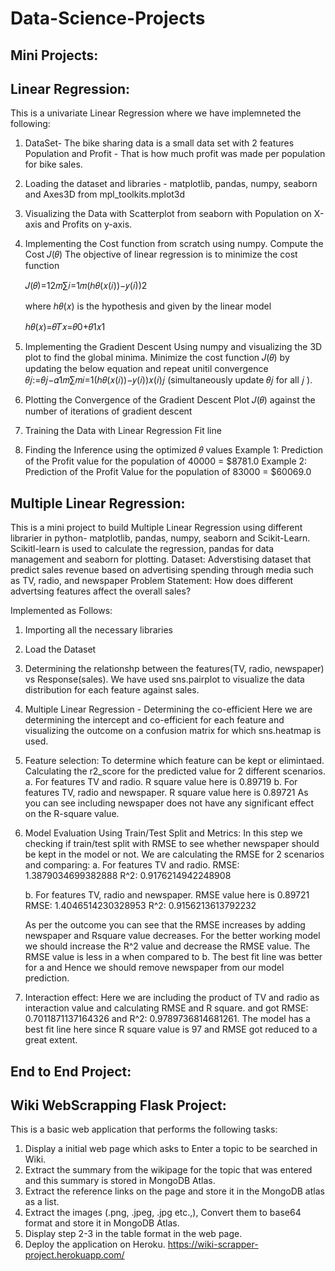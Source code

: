# Data-Science-Projects

## Mini Projects:

## Linear Regression:
This is a univariate Linear Regression where we have implemneted the following:
1. DataSet- The bike sharing data is a small data set with 2 features Population and Profit - That is how much profit was made per population for bike sales.
2. Loading the dataset and libraries - matplotlib, pandas, numpy, seaborn and Axes3D from mpl_toolkits.mplot3d
3. Visualizing the Data with Scatterplot from seaborn with Population on X-axis and Profits on y-axis.
4. Implementing the Cost function from scratch using numpy.
    Compute the Cost  𝐽(𝜃)
    The objective of linear regression is to minimize the cost function

    𝐽(𝜃)=12𝑚∑𝑖=1𝑚(ℎ𝜃(𝑥(𝑖))−𝑦(𝑖))2

    where  ℎ𝜃(𝑥)  is the hypothesis and given by the linear model

    ℎ𝜃(𝑥)=𝜃𝑇𝑥=𝜃0+𝜃1𝑥1
    
5. Implementing the Gradient Descent Using numpy and visualizing the 3D plot to find the global minima.
   Minimize the cost function  𝐽(𝜃)  by updating the below equation and repeat unitil convergence
   𝜃𝑗:=𝜃𝑗−𝛼1𝑚∑𝑚𝑖=1(ℎ𝜃(𝑥(𝑖))−𝑦(𝑖))𝑥(𝑖)𝑗  (simultaneously update  𝜃𝑗  for all  𝑗 ).

6. Plotting the Convergence of the Gradient Descent
   Plot  𝐽(𝜃)  against the number of iterations of gradient descent

7. Training the Data with Linear Regression Fit line
8. Finding the Inference using the optimized  𝜃  values
   Example 1: Prediction of the Profit value for the population of 40000 = $8781.0
   Example 2: Prediction of the Profit Value for the population of 83000 = $60069.0
   
## Multiple Linear Regression:
This is a mini project to build Multiple Linear Regression using different librarier in python- matplotlib, pandas, numpy, seaborn and Scikit-Learn.
Scikitl-learn is used to calculate the regression, pandas for data management and seaborn for plotting. 
Dataset: Adverstising dataset that predict sales revenue based on advertising spending through media such as TV, radio, and newspaper 
Problem Statement: How does different advertsing features affect the overall sales?

Implemented as Follows:
1. Importing all the necessary libraries
2. Load the Dataset
3. Determining the relationshp between the features(TV, radio, newspaper) vs Response(sales). We have used sns.pairplot to visualize the data distribution for each feature          against sales. 
4. Multiple Linear Regression - Determining the co-efficient
    Here we are determining the intercept and co-efficient for each feature and visualizing the outcome on a confusion matrix for which sns.heatmap is used.
5. Feature selection: To determine which feature can be kept or elimintaed. Calculating the r2_score for the predicted value for 2 different scenarios.
    a. For features TV and radio. R square value here is 0.89719
    b. For features TV, radio and newspaper. R square value here is 0.89721
    As you can see including newspaper does not have any significant effect on the R-square value.
6. Model Evaluation Using Train/Test Split and Metrics:
    In this step we checking if train/test split with RMSE to see whether newspaper should be kept in the model or not. We are calculating the RMSE for 2 scenarios and               comparing:
    a. For features TV and radio.
    RMSE:  1.3879034699382888
    R^2:  0.9176214942248908
    
    b. For features TV, radio and newspaper. RMSE value here is 0.89721
    RMSE:  1.4046514230328953
    R^2:  0.9156213613792232
    
    As per the outcome you can see that the RMSE increases by adding newspaper and Rsquare value decreases. For the better working model we should increase the R^2 value and         decrease the RMSE value. The RMSE value is less in a when compared to b. The best fit line was better for a and Hence we should remove newspaper from our model prediction. 
7. Interaction effect: Here we are including the product of TV and radio as interaction value and calculating RMSE and R square.
    and got RMSE:  0.7011871137164326 and R^2:  0.9789736814681261. The model has a best fit line here since R square value is 97 and RMSE got reduced to a great extent.

   
## End to End Project:   
## Wiki WebScrapping Flask Project:
This is a basic web application that performs the following tasks:
1. Display a initial web page which asks to Enter a topic to be searched in Wiki.
2. Extract the summary from the wikipage for the topic that was entered and this summary is stored in MongoDB Atlas.
3. Extract the reference links on the page and store it in the MongoDB atlas as a list.
4. Extract the images (.png, .jpeg, .jpg etc.,), Convert them to base64 format and store it in MongoDB Atlas.
5. Display step 2-3 in the table format in the web page.
6. Deploy the application on Heroku.
https://wiki-scrapper-project.herokuapp.com/
